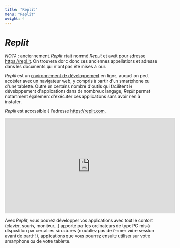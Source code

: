 ```yaml
---
title: "Replit"
menu: "Replit"
weight: 4
---
```


# *Replit*

*NOTA* : anciennement, *Replit* était nommé *Repl.it* et avait pour adresse https://repl.it. On trouvera donc donc ces anciennes appellations et adresse dans les documents qui n'ont pas été mises à jour.

*Replit* est un [environnement de développement](https://fr.wikipedia.org/wiki/Environnement_de_d%C3%A9veloppementxuongi1O
) en ligne, auquel on peut accéder avec un navigateur web, y compris à partir d'un smartphone ou d'une tablette. Outre un certains nombre d'outils qui facilitent le développement d'applications dans de nombreux langage, *Replit* permet notamment également d'exécuter ces applications sans avoir rien à installer.

*Replit* est accessible à l'adresse <https://replit.com>.

<center>
  <iframe allow="web-share" width="560" height="315" src="https://www.youtube.com/embed/ZcjAw3uEZYw?si=m0TtRhV-qCizMoi0" title="YouTube video player" frameborder="0" allow="accelerometer; autoplay; clipboard-write; encrypted-media; gyroscope; picture-in-picture; web-share" allowfullscreen></iframe>
</center>

Avec *Replit*, vous pouvez développer vos applications avec tout le confort (clavier, souris, moniteur…) apporté par les ordinateurs de type PC mis à disposition par certaines structures (n'oubliez pas de fermer votre session avant de partir !), applications que vous pourrez ensuite utiliser sur votre smartphone ou de votre tablette.
